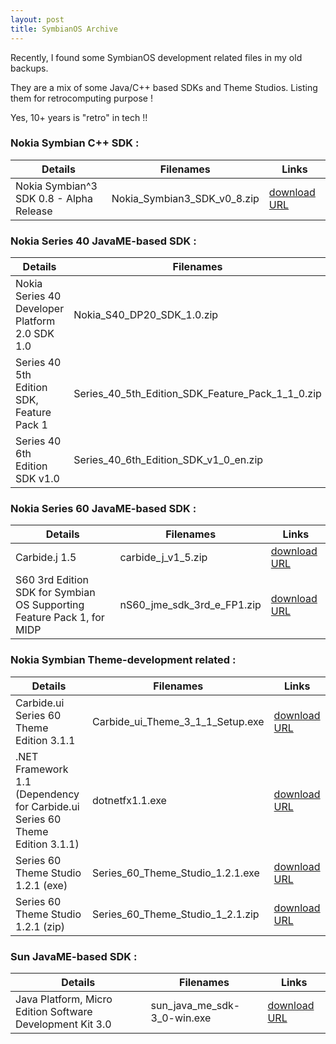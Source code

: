```yaml
---
layout: post
title: SymbianOS Archive
---
```


Recently, I found some SymbianOS development related files in my old backups.

They are a mix of some Java/C++ based SDKs and Theme Studios. Listing them for retrocomputing purpose !

Yes, 10+ years is "retro" in tech !!

### Nokia Symbian C++ SDK : 
| Details | Filenames | Links |
| ----------- | ----------- | ----------- |
| Nokia Symbian^3 SDK 0.8 - Alpha Release | Nokia_Symbian3_SDK_v0_8.zip | [download URL](https://www.mediafire.com/file/2ow8oqbiu7z1pgj/Nokia_Symbian3_SDK_v0_8.zip/file) |


### Nokia Series 40 JavaME-based SDK : 
| Details | Filenames | Links |
| ----------- | ----------- | ----------- |
| Nokia Series 40 Developer Platform 2.0 SDK 1.0 | Nokia_S40_DP20_SDK_1.0.zip | [download URL](https://www.mediafire.com/file/58qvsva8rx7xod7/Nokia_S40_DP20_SDK_1.0.zip/file) |
| Series 40 5th Edition SDK, Feature Pack 1 | Series_40_5th_Edition_SDK_Feature_Pack_1_1_0.zip | [download URL](https://www.mediafire.com/file/gxf9ab6v2696675/Series_40_5th_Edition_SDK_Feature_Pack_1_1_0.zip/file) |
| Series 40 6th Edition SDK v1.0 | Series_40_6th_Edition_SDK_v1_0_en.zip | [download URL](https://www.mediafire.com/file/z7djusx7dmfet1c/Series_40_6th_Edition_SDK_v1_0_en.zip/file) |


### Nokia Series 60 JavaME-based SDK :
| Details | Filenames | Links |
| ----------- | ----------- | ----------- |
| Carbide.j 1.5 | carbide_j_v1_5.zip | [download URL](https://www.mediafire.com/file/i06mu5whztdarfq/carbide_j_v1_5.zip/file) |
| S60 3rd Edition SDK for Symbian OS Supporting Feature Pack 1, for MIDP | nS60_jme_sdk_3rd_e_FP1.zip | [download URL](https://www.mediafire.com/file/j70kzoqxir4lnp6/nS60_jme_sdk_3rd_e_FP1.zip/file) |


### Nokia Symbian Theme-development related :
| Details | Filenames | Links |
| ----------- | ----------- | ----------- |
| Carbide.ui Series 60 Theme Edition 3.1.1 | Carbide_ui_Theme_3_1_1_Setup.exe | [download URL](https://www.mediafire.com/file/odgbwvow6d8jr75/Carbide_ui_Theme_3_1_1_Setup.exe/file) |
| .NET Framework 1.1 (Dependency for Carbide.ui Series 60 Theme Edition 3.1.1) | dotnetfx1.1.exe | [download URL](https://www.mediafire.com/file/4wbepadrvawly82/dotnetfx1.1.exe/file) |
| Series 60 Theme Studio 1.2.1 (exe) | Series_60_Theme_Studio_1.2.1.exe | [download URL](https://www.mediafire.com/file/6cz0e0r1gq8z0r6/Series_60_Theme_Studio_1.2.1.exe/file) |
| Series 60 Theme Studio 1.2.1 (zip) | Series_60_Theme_Studio_1_2.1.zip | [download URL](https://www.mediafire.com/file/v6kas107jv1hp5b/Series_60_Theme_Studio_1_2.1.zip/file) |


### Sun JavaME-based SDK : 
| Details | Filenames | Links |
| ----------- | ----------- | ----------- |
| Java Platform, Micro Edition Software Development Kit 3.0 | sun_java_me_sdk-3_0-win.exe | [download URL](https://www.mediafire.com/file/gwti0w4lgfb7ixh/sun_java_me_sdk-3_0-win.exe/file) |
